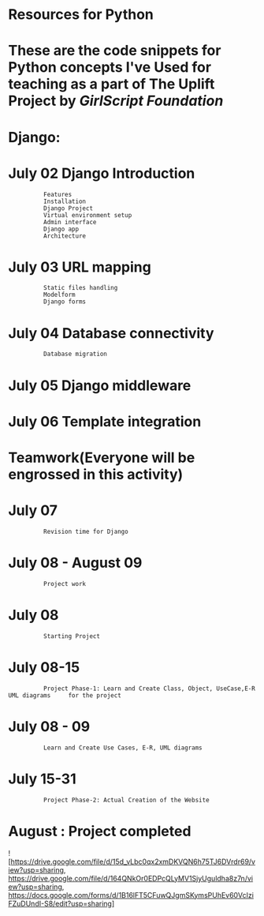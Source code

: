 # Resources for Python
# These are the **code snippets for Python concepts** I've Used for teaching as a part of **The Uplift Project** by *GirlScript Foundation*
# Django: 
# July 02    Django Introduction
              Features
              Installation
              Django Project
              Virtual environment setup
              Admin interface
              Django app
              Architecture
# July 03    URL mapping
              Static files handling
              Modelform
              Django forms
# July 04    Database connectivity
              Database migration
# July 05    Django middleware
# July 06    Template integration

# Teamwork(Everyone will be engrossed in this activity)
# July 07	     
              Revision time for Django
# July 08 - August 09   
              Project work
# July 08         	    
              Starting Project
# July 08-15	     
              Project Phase-1: Learn and Create Class, Object, UseCase,E-R UML diagrams		for the project
# July 08 - 09       
              Learn and Create Use Cases, E-R, UML diagrams
# July 15-31	    
              Project Phase-2: Actual Creation of the Website 


# August : Project completed

![https://drive.google.com/file/d/15d_vLbc0qx2xmDKVQN6h75TJ6DVrdr69/view?usp=sharing, https://drive.google.com/file/d/164QNkOr0EDPcQLyMV1SjyUguldha8z7n/view?usp=sharing, https://docs.google.com/forms/d/1B16lFT5CFuwQJgmSKymsPUhEv60VcIziFZuDUndI-S8/edit?usp=sharing]

 

